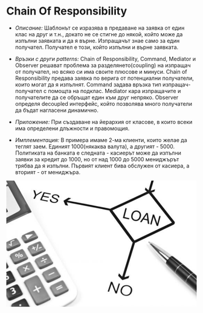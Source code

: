 # Chain Of Responsibility

* _Описание:_
      Шаблонът се изразява в предаване на заявка от един клас на друг и т.н., докато не се стигне до някой, който може
      да изпълни заявката и да я върне. Изпращачът знае само за един получател. Получател е този, който изпълни и върне заявката.
      
* _Връзки с други patterns:_
      Chain of Responsibility, Command, Mediator и Observer решават проблема за разделянето(coupling) на изпращач от получател, но
      всяко си има своите плюсове и минуси. Chain of Responsibility предава заявка по верига от потенциални получатели, които
      могат да я изпълнят. Command задава връзка тип изпращач-получател с помощта на подклас. Mediator кара изпращачите и 
получателите да се обръщат един към друг непряко. Observer определя decoupled интерфейс, който позволява много получатели
да бъдат нагласени динамично.

* _Приложение:_
      При създаване на йерархия от класове, в които всеки има определени длъжности и правомощия.
      
* _Имплементация:_
      В примера имаме 2-ма клиенти, които желае да теглят заем. Единият 1000(някаква валута), а другият - 5000.
      Политиката на банката е следната - касиерът може да изпълни заявки за кредит до 1000, но от над 1000 до 5000 мениджърът
      трябва да я изпълни.
      Първият клиент бива обслужен от касиера, а вторият - от мениджъра.

<img src="../images/loan.jpg" width="600">
